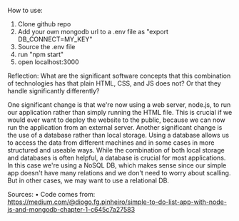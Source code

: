 How to use:

1. Clone github repo
2. Add your own mongodb url to a .env file as "export DB_CONNECT=MY_KEY"
3. Source the .env file
4. run "npm start"
5. open localhost:3000

Reflection: What are the significant software concepts that this combination of technologies has that plain HTML, CSS, and JS does not? Or that they handle significantly differently?

One significant change is that we're now using a web server, node.js, to run our application rather than simply running the HTML file. This is crucial if we would ever want to deploy the website to the public, because we can now run the application from an external server. Another significant change is the use of a database rather than local storage. Using a database allows us to access the data from different machines and in some cases in more structured and useable ways. While the combination of both local storage and databases is often helpful, a database is crucial for most applications. In this case we're using a NoSQL DB, which makes sense since our simple app doesn't have many relations and we don't need to worry about scalling. But in other cases, we may want to use a relational DB.

Sources:
• Code comes from: https://medium.com/@diogo.fg.pinheiro/simple-to-do-list-app-with-node-js-and-mongodb-chapter-1-c645c7a27583
